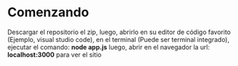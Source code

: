# Comenzando
Descargar el repositorio el zip, luego, abrirlo en su editor de código favorito (Ejemplo, visual studio code), en el terminal (Puede ser terminal integrado), ejecutar el comando: **node app.js** luego, abrir en el navegador la url: **localhost:3000** para ver el sitio
